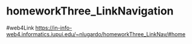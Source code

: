 # homeworkThree_LinkNavigation
#web4Link
https://in-info-web4.informatics.iupui.edu/~nlugardo/homeworkThree_LinkNav/#home

